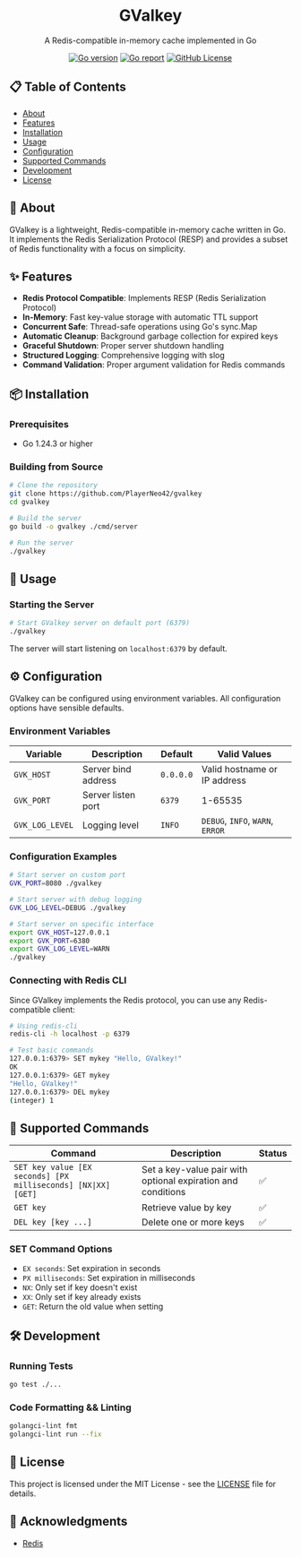 <h1 align="center" style="border-bottom: none">
    GValkey
</h1>

<p align="center">
    A Redis-compatible in-memory cache implemented in Go
</p>

<p align="center">
    <a href="https://golang.org/"><img alt="Go version" src="https://img.shields.io/github/go-mod/go-version/PlayerNeo42/gvalkey"></a>
    <a href="https://goreportcard.com/report/github.com/PlayerNeo42/gvalkey"><img alt="Go report" src="https://goreportcard.com/badge/github.com/PlayerNeo42/gvalkey"></a>
    <a href="LICENSE"><img alt="GitHub License" src="https://img.shields.io/github/license/PlayerNeo42/gvalkey"></a>
</p>

## 📋 Table of Contents

- [About](#-about)
- [Features](#-features)
- [Installation](#-installation)
- [Usage](#-usage)
- [Configuration](#-configuration)
- [Supported Commands](#-supported-commands)
- [Development](#-development)
- [License](#-license)

## 🚀 About

GValkey is a lightweight, Redis-compatible in-memory cache written in Go. It implements the Redis Serialization Protocol (RESP) and provides a subset of Redis functionality with a focus on simplicity.

## ✨ Features

- **Redis Protocol Compatible**: Implements RESP (Redis Serialization Protocol)
- **In-Memory**: Fast key-value storage with automatic TTL support
- **Concurrent Safe**: Thread-safe operations using Go's sync.Map
- **Automatic Cleanup**: Background garbage collection for expired keys
- **Graceful Shutdown**: Proper server shutdown handling
- **Structured Logging**: Comprehensive logging with slog
- **Command Validation**: Proper argument validation for Redis commands

## 📦 Installation

### Prerequisites

- Go 1.24.3 or higher

### Building from Source

```bash
# Clone the repository
git clone https://github.com/PlayerNeo42/gvalkey
cd gvalkey

# Build the server
go build -o gvalkey ./cmd/server

# Run the server
./gvalkey
```

## 🔧 Usage

### Starting the Server

```bash
# Start GValkey server on default port (6379)
./gvalkey
```

The server will start listening on `localhost:6379` by default.

## ⚙️ Configuration

GValkey can be configured using environment variables. All configuration options have sensible defaults.

### Environment Variables

| Variable | Description | Default | Valid Values |
|----------|-------------|---------|--------------|
| `GVK_HOST` | Server bind address | `0.0.0.0` | Valid hostname or IP address |
| `GVK_PORT` | Server listen port | `6379` | 1-65535 |
| `GVK_LOG_LEVEL` | Logging level | `INFO` | `DEBUG`, `INFO`, `WARN`, `ERROR` |

### Configuration Examples

```bash
# Start server on custom port
GVK_PORT=8080 ./gvalkey

# Start server with debug logging
GVK_LOG_LEVEL=DEBUG ./gvalkey

# Start server on specific interface
export GVK_HOST=127.0.0.1
export GVK_PORT=6380
export GVK_LOG_LEVEL=WARN
./gvalkey
```

### Connecting with Redis CLI

Since GValkey implements the Redis protocol, you can use any Redis-compatible client:

```bash
# Using redis-cli
redis-cli -h localhost -p 6379

# Test basic commands
127.0.0.1:6379> SET mykey "Hello, GValkey!"
OK
127.0.0.1:6379> GET mykey
"Hello, GValkey!"
127.0.0.1:6379> DEL mykey
(integer) 1
```

## 📝 Supported Commands

| Command | Description | Status |
|---------|-------------|--------|
| `SET key value [EX seconds] [PX milliseconds] [NX\|XX] [GET]` | Set a key-value pair with optional expiration and conditions | ✅ |
| `GET key` | Retrieve value by key | ✅ |
| `DEL key [key ...]` | Delete one or more keys | ✅ |

### SET Command Options

- `EX seconds`: Set expiration in seconds
- `PX milliseconds`: Set expiration in milliseconds
- `NX`: Only set if key doesn't exist
- `XX`: Only set if key already exists
- `GET`: Return the old value when setting

## 🛠️ Development

### Running Tests

```bash
go test ./...
```

### Code Formatting && Linting

```bash
golangci-lint fmt 
golangci-lint run --fix
```

## 📄 License

This project is licensed under the MIT License - see the [LICENSE](LICENSE) file for details.

## 🙏 Acknowledgments

- [Redis](https://redis.io/)
